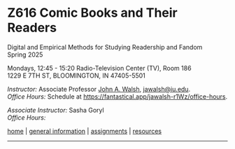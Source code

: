 # Z616 Comic Books and Their Readers
Digital and Empirical Methods for Studying Readership and Fandom  
Spring 2025

Mondays, 12:45 - 15:20
Radio-Television Center (TV), Room 186  
1229 E 7TH ST, BLOOMINGTON, IN 47405-5501

*Instructor:* Associate Professor [John A. Walsh](http://johnwalsh.name/), [jawalsh@iu.edu](mailto:jawalsh@iu.edu).  
*Office Hours:* Schedule at <https://fantastical.app/jawalsh-r1Wz/office-hours>.  

*Associate Instructor:* Sasha Goryl <!-- [Sasha Goryl](), []() -->  
*Office Hours:* <!-- Thursdays, 1:30pm-2:45pm, and by appointment ([click Zoom link in Alex's profile](https://iu.instructure.com/courses/2204459/users/6407854)) -->

[home](index.html) \| [general information](general.html) \| [assignments](assignments.html) \| [resources](comics-studies-resources.html)

---

